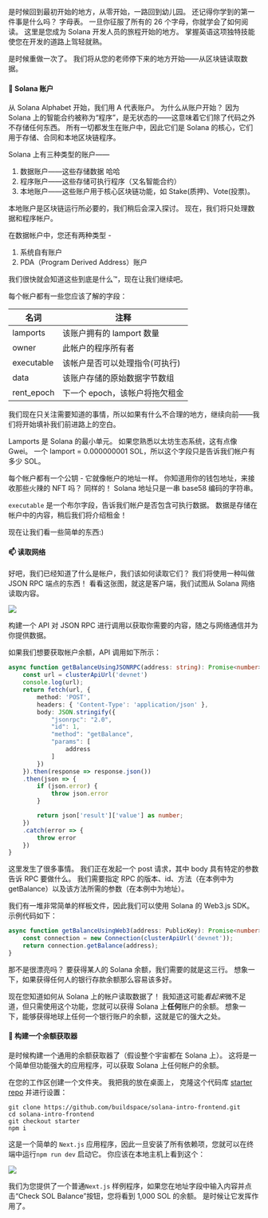 是时候回到最初开始的地方，从零开始，一路回到幼儿园。 还记得你学到的第一件事是什么吗？ 字母表。 一旦你征服了所有的 26 个字母，你就学会了如何阅读。 这里是您成为 Solana 开发人员的旅程开始的地方。 掌握英语这项独特技能使您在开发的道路上驾轻就熟。

是时候重做一次了。 我们将从您的老师停下来的地方开始——从区块链读取数据。

#### 👜 Solana 账户
从 Solana Alphabet 开始，我们用 A 代表账户。 为什么从账户开始？ 因为 Solana 上的智能合约被称为“程序”，是无状态的——这意味着它们除了代码之外不存储任何东西。 所有一切都发生在账户中，因此它们是 Solana 的核心，它们用于存储、合同和本地区块链程序。

Solana 上有三种类型的账户——
1. 数据账户——这些存储数据 哈哈
2. 程序账户——这些存储可执行程序（又名智能合约）
3. 本地账户——这些账户用于核心区块链功能，如 Stake(质押)、Vote(投票)。

本地账户是区块链运行所必要的，我们稍后会深入探讨。 现在，我们将只处理数据和程序帐户。

在数据帐户中，您还有两种类型 -
1. 系统自有账户
2. PDA（Program Derived Address）账户

我们很快就会知道这些到底是什么™️，现在让我们继续吧。

每个帐户都有一些您应该了解的字段：

| 名词        | 注释                             |
| ---------- | -------------------------------- |
| lamports   | 该账户拥有的 lamport 数量   |
| owner      | 此帐户的程序所有者            |
| executable | 该帐户是否可以处理指令(可执行) |
| data       | 该账户存储的原始数据字节数组 |
| rent_epoch | 下一个 epoch，该帐户将拖欠租金 |

我们现在只关注需要知道的事情，所以如果有什么不合理的地方，继续向前——我们将开始填补我们前进路上的空白。

Lamports 是 Solana 的最小单元。 如果您熟悉以太坊生态系统，这有点像 Gwei。 一个 lamport = 0.000000001 SOL，所以这个字段只是告诉我们帐户有多少 SOL。

每个帐户都有一个公钥 - 它就像帐户的地址一样。 你知道用你的钱包地址，来接收那些火辣的 NFT 吗？ 同样的！ Solana 地址只是一串 base58 编码的字符串。

`executable` 是一个布尔字段，告诉我们帐户是否包含可执行数据。 数据是存储在帐户中的内容，稍后我们将介绍租金！

现在让我们看一些简单的东西:)

#### 📫 读取网络

好吧，我们已经知道了什么是帐户，我们该如何读取它们？ 我们将使用一种叫做 JSON RPC 端点的东西！ 看看这张图，就这是客户端，我们试图从 Solana 网络读取内容。

![](https://hackmd.io/_uploads/HyGV685Gi.png)

构建一个 API 对 JSON RPC 进行调用以获取你需要的内容，随之与网络通信并为你提供数据。

如果我们想要获取帐户余额，API 调用如下所示：

```ts
async function getBalanceUsingJSONRPC(address: string): Promise<number> {
    const url = clusterApiUrl('devnet')
    console.log(url);
    return fetch(url, {
        method: 'POST',
        headers: { 'Content-Type': 'application/json' },
        body: JSON.stringify({
            "jsonrpc": "2.0",
            "id": 1,
            "method": "getBalance",
            "params": [
                address
            ]
        })
    }).then(response => response.json())
    .then(json => {
        if (json.error) {
            throw json.error
        }

        return json['result']['value'] as number;
    })
    .catch(error => {
        throw error
    })
}
```

这里发生了很多事情。 我们正在发起一个 post 请求，其中 body 具有特定的参数告诉 RPC 要做什么。 我们需要指定 RPC 的版本、id、方法（在本例中为 getBalance）以及该方法所需的参数（在本例中为地址）。

我们有一堆非常简单的样板文件，因此我们可以使用 Solana 的 Web3.js SDK。 示例代码如下：

```ts
async function getBalanceUsingWeb3(address: PublicKey): Promise<number> {
    const connection = new Connection(clusterApiUrl('devnet'));
    return connection.getBalance(address);
}
```

那不是很漂亮吗？ 要获得某人的 Solana 余额，我们需要的就是这三行。 想象一下，如果获得任何人的银行存款余额那么容易该多好。

现在您知道如何从 Solana 上的帐户读取数据了！ 我知道这可能*看起来*微不足道，但只需使用这个功能，您就可以获得 Solana 上**任何**账户的余额。 想象一下，能够获得地球上任何一个银行账户的余额，这就是它的强大之处。

#### 🤑 构建一个余额获取器

是时候构建一个通用的余额获取器了（假设整个宇宙都在 Solana 上）。 这将是一个简单但功能强大的应用程序，可以获取 Solana 上任何帐户的余额。

在您的工作区创建一个文件夹。 我把我的放在桌面上， 克隆这个代码库 [starter repo](https://github.com/buildspace/solana-intro-frontend/tree/starter) 并进行设置：

```bash!
git clone https://github.com/buildspace/solana-intro-frontend.git
cd solana-intro-frontend
git checkout starter
npm i
```

这是一个简单的 `Next.js` 应用程序，因此一旦安装了所有依赖项，您就可以在终端中运行`npm run dev` 启动它。 你应该在本地主机上看到这个：

![](https://hackmd.io/_uploads/HklwcED9zj.png)

我们为您提供了一个普通`Next.js` 样例程序，如果您在地址字段中输入内容并点击“Check SOL Balance”按钮，您将看到 1,000 SOL 的余额。 是时候让它发挥作用了。
